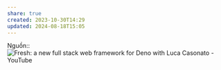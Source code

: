 ```yaml
---
share: true
created: 2023-10-30T14:29
updated: 2024-08-18T15:05
---
```

Nguồn:: ![Fresh: a new full stack web framework for Deno with Luca Casonato - YouTube](https://youtu.be/nBrcmlrekV4?si=yDGZIff-3S645XJd&t=1586)